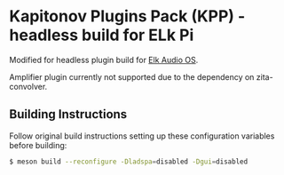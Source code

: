 # Kapitonov Plugins Pack (KPP) - headless build for ELk Pi

Modified for headless plugin build for [Elk Audio OS](https://elk.audio).

Amplifier plugin currently not supported due to the dependency on zita-convolver.

## Building Instructions

Follow original build instructions setting up these configuration variables before building:
```bash
$ meson build --reconfigure -Dladspa=disabled -Dgui=disabled
```

